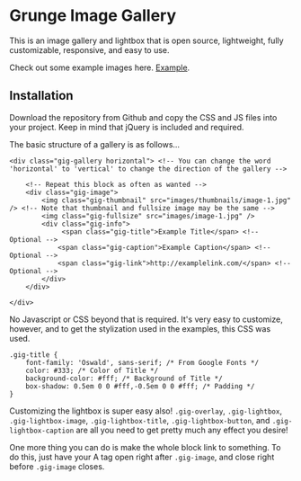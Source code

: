 # Grunge Image Gallery

This is an image gallery and lightbox that is open source, lightweight, fully customizable, responsive, and easy to use.

Check out some example images here. [Example](https://imgur.com/a/KWamHGW).

## Installation

Download the repository from Github and copy the CSS and JS files into your project. Keep in mind that jQuery is included and required.

The basic structure of a gallery is as follows...

```
<div class="gig-gallery horizontal"> <!-- You can change the word 'horizontal' to 'vertical' to change the direction of the gallery -->

    <!-- Repeat this block as often as wanted -->
    <div class="gig-image">
        <img class="gig-thumbnail" src="images/thumbnails/image-1.jpg" /> <!-- Note that thumbnail and fullsize image may be the same -->
        <img class="gig-fullsize" src="images/image-1.jpg" />
        <div class="gig-info">
             <span class="gig-title">Example Title</span> <!-- Optional -->
            <span class="gig-caption">Example Caption</span> <!-- Optional -->
            <span class="gig-link">http://examplelink.com/</span> <!-- Optional -->
        </div>
    </div>

</div>
```

No Javascript or CSS beyond that is required. It's very easy to customize, however, and to get the stylization used in the examples, this CSS was used.


```
.gig-title {
    font-family: 'Oswald', sans-serif; /* From Google Fonts */
    color: #333; /* Color of Title */
    background-color: #fff; /* Background of Title */
    box-shadow: 0.5em 0 0 #fff,-0.5em 0 0 #fff; /* Padding */
}
```

Customizing the lightbox is super easy also! `.gig-overlay`, `.gig-lightbox`, `.gig-lightbox-image`,  `.gig-lightbox-title`, `.gig-lightbox-button`, and `.gig-lightbox-caption` are all you need to get pretty much any effect you desire!

One more thing you can do is make the whole block link to something. To do this, just have your A tag open right after `.gig-image`, and close right before `.gig-image` closes.
